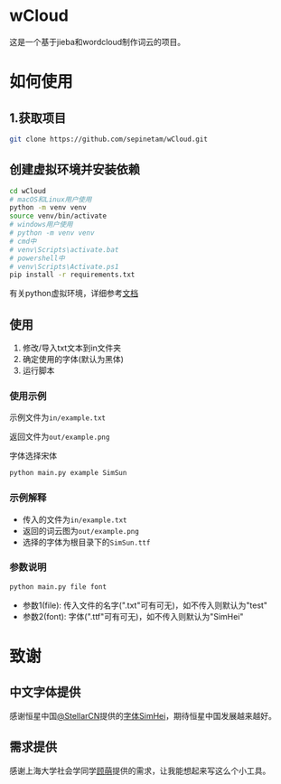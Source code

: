 # wCloud
这是一个基于jieba和wordcloud制作词云的项目。

# 如何使用

## 1.获取项目
```bash
git clone https://github.com/sepinetam/wCloud.git
```

## 创建虚拟环境并安装依赖
```bash
cd wCloud
# macOS和Linux用户使用
python -m venv venv
source venv/bin/activate
# windows用户使用
# python -m venv venv
# cmd中
# venv\Scripts\activate.bat
# powershell中
# venv\Scripts\Activate.ps1
pip install -r requirements.txt
```
有关python虚拟环境，详细参考[文档](https://docs.python.org/zh-cn/3.9/library/venv.html#creating-virtual-environments)

## 使用

1. 修改/导入txt文本到in文件夹
2. 确定使用的字体(默认为黑体)
3. 运行脚本

### 使用示例
示例文件为```in/example.txt```

返回文件为```out/example.png```

字体选择宋体

```bash
python main.py example SimSun
```

### 示例解释

- 传入的文件为```in/example.txt```
- 返回的词云图为```out/example.png```
- 选择的字体为根目录下的```SimSun.ttf```

### 参数说明
```bash
python main.py file font
```

- 参数1(file): 传入文件的名字(".txt"可有可无)，如不传入则默认为"test"
- 参数2(font): 字体(".ttf"可有可无)，如不传入则默认为"SimHei"

# 致谢
## 中文字体提供
感谢恒星中国[@StellarCN](https://github.com/StellarCN)提供的[字体SimHei](SimHei.ttf)，期待恒星中国发展越来越好。

## 需求提供
感谢上海大学社会学同学[顾萌](mailto:esme2004dash@163.com)提供的需求，让我能想起来写这么个小工具。

